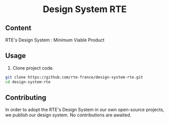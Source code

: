 
<h1 align="center">Design System RTE</h1>

## Content

 RTE's Design System : Minimum Viable Product

## Usage

1. Clone project code.

```bash
git clone https://github.com/rte-france/design-system-rte.git
cd design-system-rte
```

## Contributing

In order to adopt the RTE's Design System in our own open-source projects, we publish our design system. No contributions are awaited.
